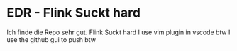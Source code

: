 # EDR - Flink Suckt hard 
Ich finde die Repo sehr gut. 
Flink Suckt hard 
I use vim plugin in vscode btw
I use the github gui to push btw
